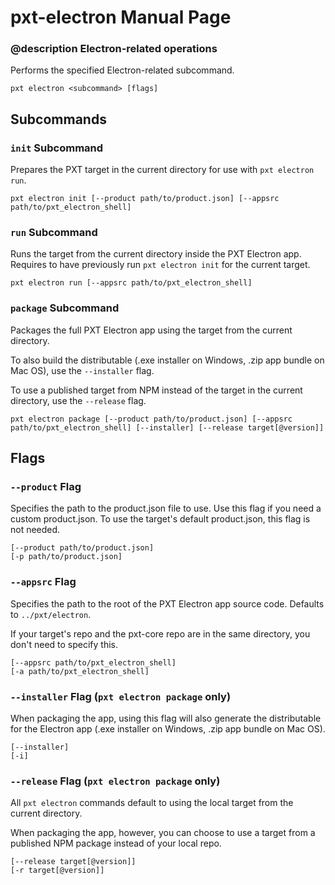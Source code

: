 # pxt-electron Manual Page

### @description Electron-related operations

Performs the specified Electron-related subcommand.

    pxt electron <subcommand> [flags]
    

## Subcommands

### `init` Subcommand

Prepares the PXT target in the current directory for use with `pxt electron run`.

    pxt electron init [--product path/to/product.json] [--appsrc path/to/pxt_electron_shell]
    

### `run` Subcommand

Runs the target from the current directory inside the PXT Electron app. Requires to have previously run `pxt electron init` for the current target.

    pxt electron run [--appsrc path/to/pxt_electron_shell]
    

### `package` Subcommand

Packages the full PXT Electron app using the target from the current directory.

To also build the distributable (.exe installer on Windows, .zip app bundle on Mac OS), use the `--installer` flag.

To use a published target from NPM instead of the target in the current directory, use the `--release` flag.

    pxt electron package [--product path/to/product.json] [--appsrc path/to/pxt_electron_shell] [--installer] [--release target[@version]]
    

## Flags

### `--product` Flag

Specifies the path to the product.json file to use. Use this flag if you need a custom product.json. To use the target's default product.json, this flag is not needed.

    [--product path/to/product.json]
    [-p path/to/product.json]
    

### `--appsrc` Flag

Specifies the path to the root of the PXT Electron app source code. Defaults to `../pxt/electron`.

If your target's repo and the pxt-core repo are in the same directory, you don't need to specify this.

    [--appsrc path/to/pxt_electron_shell]
    [-a path/to/pxt_electron_shell]
    

### `--installer` Flag (`pxt electron package` only)

When packaging the app, using this flag will also generate the distributable for the Electron app (.exe installer on Windows, .zip app bundle on Mac OS).

    [--installer]
    [-i]
    

### `--release` Flag (`pxt electron package` only)

All `pxt electron` commands default to using the local target from the current directory.

When packaging the app, however, you can choose to use a target from a published NPM package instead of your local repo.

    [--release target[@version]]
    [-r target[@version]]